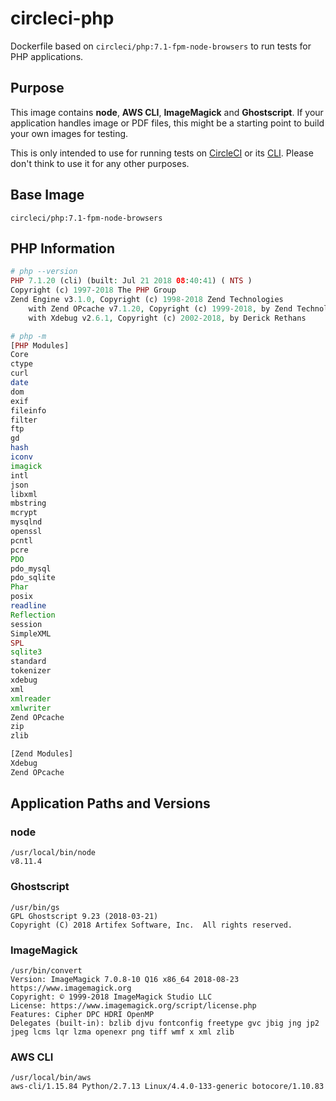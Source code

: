 # circleci-php
Dockerfile based on `circleci/php:7.1-fpm-node-browsers` to run tests for PHP applications. 

## Purpose
This image contains **node**, **AWS CLI**, **ImageMagick** and **Ghostscript**. If your application handles image or PDF files, this might be a starting point to build your own images for testing. 

This is only intended to use for running tests on [CircleCI](https://circleci.com/) or its [CLI](https://github.com/circleci-Public/circleci-cli). Please don't think to use it for any other purposes.


## Base Image
```
circleci/php:7.1-fpm-node-browsers
```

## PHP Information
```php
# php --version
PHP 7.1.20 (cli) (built: Jul 21 2018 08:40:41) ( NTS )
Copyright (c) 1997-2018 The PHP Group
Zend Engine v3.1.0, Copyright (c) 1998-2018 Zend Technologies
    with Zend OPcache v7.1.20, Copyright (c) 1999-2018, by Zend Technologies
    with Xdebug v2.6.1, Copyright (c) 2002-2018, by Derick Rethans

# php -m
[PHP Modules]
Core
ctype
curl
date
dom
exif
fileinfo
filter
ftp
gd
hash
iconv
imagick
intl
json
libxml
mbstring
mcrypt
mysqlnd
openssl
pcntl
pcre
PDO
pdo_mysql
pdo_sqlite
Phar
posix
readline
Reflection
session
SimpleXML
SPL
sqlite3
standard
tokenizer
xdebug
xml
xmlreader
xmlwriter
Zend OPcache
zip
zlib

[Zend Modules]
Xdebug
Zend OPcache
```

## Application Paths and Versions

### node
```
/usr/local/bin/node
v8.11.4
```

### Ghostscript
```
/usr/bin/gs
GPL Ghostscript 9.23 (2018-03-21)
Copyright (C) 2018 Artifex Software, Inc.  All rights reserved.
```

### ImageMagick
```
/usr/bin/convert
Version: ImageMagick 7.0.8-10 Q16 x86_64 2018-08-23 https://www.imagemagick.org
Copyright: © 1999-2018 ImageMagick Studio LLC
License: https://www.imagemagick.org/script/license.php
Features: Cipher DPC HDRI OpenMP 
Delegates (built-in): bzlib djvu fontconfig freetype gvc jbig jng jp2 jpeg lcms lqr lzma openexr png tiff wmf x xml zlib
```

### AWS CLI
```
/usr/local/bin/aws
aws-cli/1.15.84 Python/2.7.13 Linux/4.4.0-133-generic botocore/1.10.83
```
